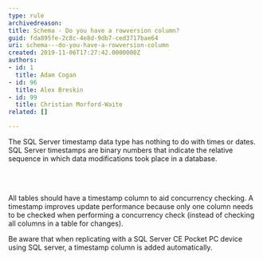 ```yaml
---
type: rule
archivedreason: 
title: Schema - Do you have a rowversion column?
guid: fda895fe-2c8c-4e8d-9db7-ced3717bae64
uri: schema---do-you-have-a-rowversion-column
created: 2019-11-06T17:27:42.0000000Z
authors:
- id: 1
  title: Adam Cogan
- id: 96
  title: Alex Breskin
- id: 99
  title: Christian Morford-Waite
related: []

---
```



<p class="ssw15-rteElement-P">The SQL Server timestamp data type has nothing to do with times or dates. SQL Server timestamps are binary numbers that indicate the relative sequence in which data modifications took place in a database.​<br></p>
<br><excerpt class='endintro'></excerpt><br>
<p class="ssw15-rteElement-P">​​All tables should have a timestamp column to aid concurrency checking. A timestamp improves update performance because only one column needs to be checked when performing a concurrency check (instead of checking all columns in a table for changes).</p><p class="ssw15-rteElement-P">Be aware that when replicating with a SQL Server CE Pocket PC device using SQL server, a timestamp column is added automatically.​​​​<br></p>


